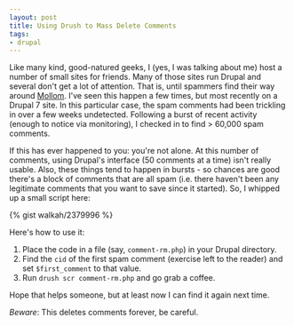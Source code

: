 ```yaml
---
layout: post
title: Using Drush to Mass Delete Comments
tags:
- drupal
---
```


Like many kind, good-natured geeks, I (yes, I was talking about me) host a number of small sites for friends. Many of those sites run Drupal and several don't get a lot of attention. That is, until spammers find their way around [Mollom](http://mollom.com/). I've seen this happen a few times, but most recently on a Drupal 7 site. In this particular case, the spam comments had been trickling in over a few weeks undetected. Following a burst of recent activity (enough to notice via monitoring), I checked in to find > 60,000 spam comments.

If this has ever happened to you: you're not alone. At this number of comments, using Drupal's interface (50 comments at a time) isn't really usable. Also, these things tend to happen in bursts - so chances are good there's a block of comments that are all spam (i.e. there haven't been any legitimate comments that you want to save since it started). So, I whipped up a small script here:

{% gist walkah/2379996 %}

Here's how to use it:

1. Place the code in a file (say, `comment-rm.php`) in your Drupal directory.
2. Find the `cid` of the first spam comment (exercise left to the reader) and set `$first_comment` to that value.
3. Run `drush scr comment-rm.php` and go grab a coffee.

Hope that helps someone, but at least now I can find it again next time.

*Beware*: This deletes comments forever, be careful.
